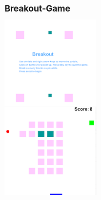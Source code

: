 # Breakout-Game

![](https://github.com/Nv1298/Breakout-Game/blob/master/Screen%20Shot%202019-11-08%20at%2010.35.09%20PM.png)
</br>
![](https://github.com/Nv1298/Breakout-Game/blob/master/Screen%20Shot%202019-11-08%20at%2010.39.34%20PM.png)
